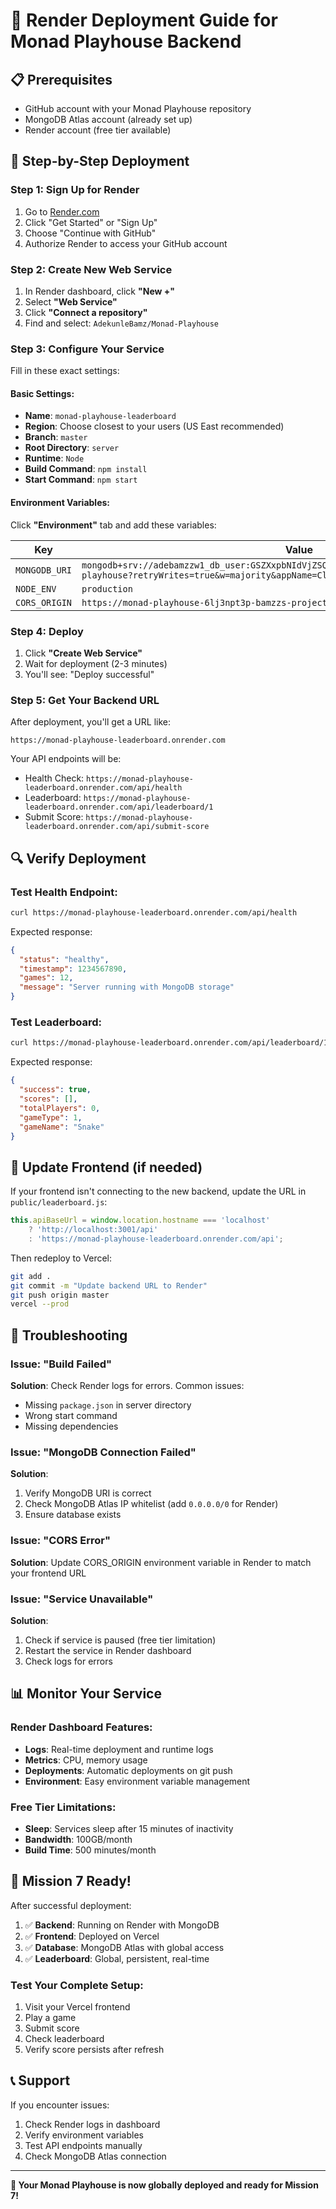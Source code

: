 # 🚀 Render Deployment Guide for Monad Playhouse Backend

## 📋 Prerequisites
- GitHub account with your Monad Playhouse repository
- MongoDB Atlas account (already set up)
- Render account (free tier available)

## 🔧 Step-by-Step Deployment

### Step 1: Sign Up for Render
1. Go to [Render.com](https://render.com)
2. Click "Get Started" or "Sign Up"
3. Choose "Continue with GitHub"
4. Authorize Render to access your GitHub account

### Step 2: Create New Web Service
1. In Render dashboard, click **"New +"**
2. Select **"Web Service"**
3. Click **"Connect a repository"**
4. Find and select: `AdekunleBamz/Monad-Playhouse`

### Step 3: Configure Your Service
Fill in these exact settings:

#### Basic Settings:
- **Name**: `monad-playhouse-leaderboard`
- **Region**: Choose closest to your users (US East recommended)
- **Branch**: `master`
- **Root Directory**: `server`
- **Runtime**: `Node`
- **Build Command**: `npm install`
- **Start Command**: `npm start`

#### Environment Variables:
Click **"Environment"** tab and add these variables:

| Key | Value |
|-----|-------|
| `MONGODB_URI` | `mongodb+srv://adebamzzw1_db_user:GSZXxpbNIdVjZSQc@cluster0.fbquz94.mongodb.net/monad-playhouse?retryWrites=true&w=majority&appName=Cluster0` |
| `NODE_ENV` | `production` |
| `CORS_ORIGIN` | `https://monad-playhouse-6lj3npt3p-bamzzs-projects.vercel.app` |

### Step 4: Deploy
1. Click **"Create Web Service"**
2. Wait for deployment (2-3 minutes)
3. You'll see: "Deploy successful"

### Step 5: Get Your Backend URL
After deployment, you'll get a URL like:
```
https://monad-playhouse-leaderboard.onrender.com
```

Your API endpoints will be:
- Health Check: `https://monad-playhouse-leaderboard.onrender.com/api/health`
- Leaderboard: `https://monad-playhouse-leaderboard.onrender.com/api/leaderboard/1`
- Submit Score: `https://monad-playhouse-leaderboard.onrender.com/api/submit-score`

## 🔍 Verify Deployment

### Test Health Endpoint:
```bash
curl https://monad-playhouse-leaderboard.onrender.com/api/health
```

Expected response:
```json
{
  "status": "healthy",
  "timestamp": 1234567890,
  "games": 12,
  "message": "Server running with MongoDB storage"
}
```

### Test Leaderboard:
```bash
curl https://monad-playhouse-leaderboard.onrender.com/api/leaderboard/1
```

Expected response:
```json
{
  "success": true,
  "scores": [],
  "totalPlayers": 0,
  "gameType": 1,
  "gameName": "Snake"
}
```

## 🔧 Update Frontend (if needed)

If your frontend isn't connecting to the new backend, update the URL in `public/leaderboard.js`:

```javascript
this.apiBaseUrl = window.location.hostname === 'localhost' 
    ? 'http://localhost:3001/api' 
    : 'https://monad-playhouse-leaderboard.onrender.com/api';
```

Then redeploy to Vercel:
```bash
git add .
git commit -m "Update backend URL to Render"
git push origin master
vercel --prod
```

## 🚨 Troubleshooting

### Issue: "Build Failed"
**Solution**: Check Render logs for errors. Common issues:
- Missing `package.json` in server directory
- Wrong start command
- Missing dependencies

### Issue: "MongoDB Connection Failed"
**Solution**: 
1. Verify MongoDB URI is correct
2. Check MongoDB Atlas IP whitelist (add `0.0.0.0/0` for Render)
3. Ensure database exists

### Issue: "CORS Error"
**Solution**: Update CORS_ORIGIN environment variable in Render to match your frontend URL

### Issue: "Service Unavailable"
**Solution**: 
1. Check if service is paused (free tier limitation)
2. Restart the service in Render dashboard
3. Check logs for errors

## 📊 Monitor Your Service

### Render Dashboard Features:
- **Logs**: Real-time deployment and runtime logs
- **Metrics**: CPU, memory usage
- **Deployments**: Automatic deployments on git push
- **Environment**: Easy environment variable management

### Free Tier Limitations:
- **Sleep**: Services sleep after 15 minutes of inactivity
- **Bandwidth**: 100GB/month
- **Build Time**: 500 minutes/month

## 🎯 Mission 7 Ready!

After successful deployment:
1. ✅ **Backend**: Running on Render with MongoDB
2. ✅ **Frontend**: Deployed on Vercel
3. ✅ **Database**: MongoDB Atlas with global access
4. ✅ **Leaderboard**: Global, persistent, real-time

### Test Your Complete Setup:
1. Visit your Vercel frontend
2. Play a game
3. Submit score
4. Check leaderboard
5. Verify score persists after refresh

## 📞 Support

If you encounter issues:
1. Check Render logs in dashboard
2. Verify environment variables
3. Test API endpoints manually
4. Check MongoDB Atlas connection

---

**🎉 Your Monad Playhouse is now globally deployed and ready for Mission 7!**
